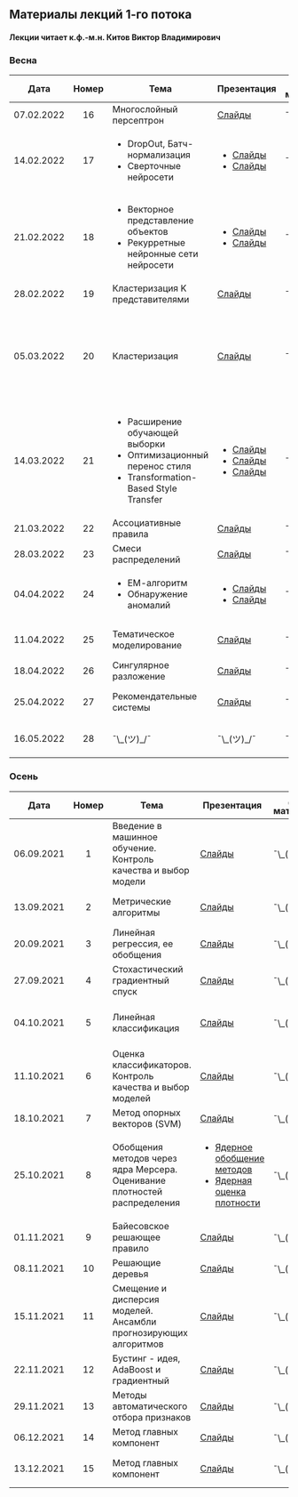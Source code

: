 ## Материалы лекций 1-го потока 
#### Лекции читает  к.ф.-м.н. Китов Виктор Владимирович

### Весна

| Дата | Номер | Тема | Презентация | Доп. материалы | Практическое задание |
| :---: | :---: | --- | --- | --- | --- |
| 07.02.2022 | 16 | Многослойный персептрон  | [Слайды](https://github.com/MSU-ML-COURSE/ML-COURSE-21-22/blob/main/slides/1_stream/160-Multilayer%20perceptron.pdf) | ¯\\\_(ツ)\_/¯ | ¯\\\_(ツ)\_/¯ |
| 14.02.2022 | 17 | <ul><li>DropOut, Батч-нормализация</li><li>Сверточные нейросети</li></ul>  | <ul><li>[Слайды](https://github.com/MSU-ML-COURSE/ML-COURSE-21-22/blob/main/slides/1_stream/170-DropOut%2C%20BatchNorm.pdf)</li><li>[Слайды](https://github.com/MSU-ML-COURSE/ML-COURSE-21-22/blob/main/slides/1_stream/180-Convolutional%20neural%20networks.pdf)</li></ul> | ¯\\\_(ツ)\_/¯ | Деревья решений (17.02.2022) |
| 21.02.2022 | 18 | <ul><li>Векторное представление объектов</li><li>Рекурретные нейронные сети нейросети</li></ul>  | <ul><li>[Слайды](https://github.com/MSU-ML-COURSE/ML-COURSE-21-22/blob/main/slides/1_stream/190-Embeddings.pdf)</li><li>[Слайды](https://github.com/MSU-ML-COURSE/ML-COURSE-21-22/blob/main/slides/1_stream/200-Recurrent%20neural%20nets.pdf)</li></ul> | ¯\\\_(ツ)\_/¯ | ¯\\\_(ツ)\_/¯ |
| 28.02.2022 | 19 | Кластеризация K представителями  | [Слайды](https://github.com/MSU-ML-COURSE/ML-COURSE-21-22/blob/main/slides/1_stream/210-Clustering%20K%20representatives.pdf) | ¯\\\_(ツ)\_/¯ | ¯\\\_(ツ)\_/¯ |
| 05.03.2022 | 20 | Кластеризация | [Слайды](https://github.com/MSU-ML-COURSE/ML-COURSE-21-22/blob/main/slides/1_stream/220-Clustering.pdf) | ¯\\\_(ツ)\_/¯ | <ul><li>Градиентный бустинг (10.03.2022)</li><li>Тест по лекциям 16-18 (11.03.2022)</li></ul>  |
| 14.03.2022 | 21 | <ul><li>Расширение обучающей выборки</li><li>Оптимизационный перенос стиля</li><li>Transformation-Based Style Transfer</li></ul> | <ul><li>[Слайды](https://github.com/MSU-ML-COURSE/ML-COURSE-21-22/blob/main/slides/1_stream/230-Augmentation%20of%20image%20datasets.pdf)</li><li>[Слайды](https://github.com/MSU-ML-COURSE/ML-COURSE-21-22/blob/main/slides/1_stream/230-Augmentation%20of%20image%20datasets.pdf)</li><li>[Слайды](https://github.com/MSU-ML-COURSE/ML-COURSE-21-22/blob/main/slides/1_stream/232-Transformation-based%20ST.pdf)</li></ul> | ¯\\\_(ツ)\_/¯ | ¯\\\_(ツ)\_/¯ |
| 21.03.2022 | 22 | Ассоциативные правила | [Слайды](https://github.com/MSU-ML-COURSE/ML-COURSE-21-22/blob/main/slides/1_stream/240-Association%20rules.pdf) | ¯\\\_(ツ)\_/¯ | Кластеризация (24.03.2022) |
| 28.03.2022 | 23 | Смеси распределений | [Слайды](https://github.com/MSU-ML-COURSE/ML-COURSE-21-22/blob/main/slides/1_stream/250-Mixture%20density%20models.pdf) | ¯\\\_(ツ)\_/¯ | ¯\\\_(ツ)\_/¯ |
| 04.04.2022 | 24 | <ul><li>ЕМ-алгоритм</li><li>Обнаружение аномалий</li></ul> | <ul><li>[Слайды](https://github.com/MSU-ML-COURSE/ML-COURSE-21-22/blob/main/slides/1_stream/260-EM%20algorithm.pdf)</li><li>[Слайды](https://github.com/MSU-ML-COURSE/ML-COURSE-21-22/blob/main/slides/1_stream/250-Outlier%20detection.pdf)</li></ul> | ¯\\\_(ツ)\_/¯ | Контест (06.04.2022) |
| 11.04.2022 | 25 | Тематическое моделирование | [Слайды](https://github.com/MSU-ML-COURSE/ML-COURSE-21-22/blob/main/slides/1_stream/260-Topic%20modelling.pdf) | ¯\\\_(ツ)\_/¯ | Тест по лекциям 19-22 (15.04.2022) |
| 18.04.2022 | 26 | Сингулярное разложение | [Слайды](https://github.com/MSU-ML-COURSE/ML-COURSE-21-22/blob/main/slides/1_stream/270-Singular%20value%20decomposition.pdf) | ¯\\\_(ツ)\_/¯ | ¯\\\_(ツ)\_/¯ |
| 25.04.2022 | 27 | Рекомендательные системы | [Слайды](https://github.com/MSU-ML-COURSE/ML-COURSE-21-22/blob/main/slides/1_stream/280-Recommender%20systems.pdf) | ¯\\\_(ツ)\_/¯ | Тест по лекциям 21-24 (29.04.2022)|
| 16.05.2022 | 28 |  ¯\\\_(ツ)\_/¯ |  ¯\\\_(ツ)\_/¯ | ¯\\\_(ツ)\_/¯ | Тест по лекциям 25-28 (24.05.2022) |


### Осень

| Дата | Номер | Тема | Презентация | Доп. материалы | Практическое задание |
| :---: | :---: | --- | --- | --- | --- |
| 06.09.2021 | 1 | Введение в машинное обучение. Контроль качества и выбор модели  | [Слайды](https://github.com/MSU-ML-COURSE/ML-COURSE-21-22/blob/main/slides/1_stream/010-%D0%9E%D1%81%D0%BD%D0%BE%D0%B2%D0%BD%D1%8B%D0%B5%20%D0%BF%D0%BE%D0%BD%D1%8F%D1%82%D0%B8%D1%8F%20%D0%B8%20%D0%B7%D0%B0%D0%B4%D0%B0%D1%87%D0%B8%20%D0%BC%D0%B0%D1%88%D0%B8%D0%BD%D0%BD%D0%BE%D0%B3%D0%BE%20%D0%BE%D0%B1%D1%83%D1%87%D0%B5%D0%BD%D0%B8%D1%8F.pdf) | ¯\\\_(ツ)\_/¯ | ¯\\\_(ツ)\_/¯ |
| 13.09.2021 | 2 | Метрические алгоритмы  | [Слайды](https://github.com/MSU-ML-COURSE/ML-COURSE-21-22/blob/main/slides/1_stream/020-Nearest%20centroids%2C%20K-NN.pdf) | ¯\\\_(ツ)\_/¯ | Основы Python (16.09.2021) |
| 20.09.2021 | 3 | Линейная регрессия, ее обобщения  | [Слайды](https://github.com/MSU-ML-COURSE/ML-COURSE-21-22/blob/main/slides/1_stream/030-Linear%20regression%20and%20extensions.pdf) | ¯\\\_(ツ)\_/¯ | ¯\\\_(ツ)\_/¯ |
| 27.09.2021 | 4 | Стохастический градиентный спуск  | [Слайды](https://github.com/MSU-ML-COURSE/ML-COURSE-21-22/blob/main/slides/1_stream/035-Stochastic%20gradient%20descent.pdf) | ¯\\\_(ツ)\_/¯ | Тест по лекциям 1-3 |
| 04.10.2021 | 5 | Линейная классификация | [Слайды](https://github.com/MSU-ML-COURSE/ML-COURSE-21-22/blob/main/slides/1_stream/040-Linear%20classification.pdf) | ¯\\\_(ツ)\_/¯ | Numpy, pandas, matplotlib (07.10.2021) |
| 11.10.2021 | 6 | Оценка классификаторов. Контроль качества и выбор моделей | [Слайды](https://github.com/MSU-ML-COURSE/ML-COURSE-21-22/blob/main/slides/1_stream/050-Classifier%20evaluation.pdf) | ¯\\\_(ツ)\_/¯ | ¯\\\_(ツ)\_/¯ |
| 18.10.2021 | 7 | Метод опорных векторов (SVM)| [Слайды](https://github.com/MSU-ML-COURSE/ML-COURSE-21-22/blob/main/slides/1_stream/060-Support%20vector%20machines.pdf) | ¯\\\_(ツ)\_/¯ | kNN (21.10.2021) |
| 25.10.2021 | 8 | Обобщения методов через ядра Мерсера. Оценивание плотностей распределения | <ul><li>[Ядерное обобщение методов](https://github.com/MSU-ML-COURSE/ML-COURSE-21-22/blob/main/slides/1_stream/070-Kernel%20trick.pdf)</li><li>[Ядерная оценка плотности](https://github.com/MSU-ML-COURSE/ML-COURSE-21-22/blob/main/slides/1_stream/080-Kernel%20density%20estimation.pdf)</li></ul> | ¯\\\_(ツ)\_/¯  | Тест по лекциям 3-7 |
| 01.11.2021 | 9 | Байесовское решающее правило | [Слайды](https://github.com/MSU-ML-COURSE/ML-COURSE-21-22/blob/main/slides/1_stream/90-Bayes%20decision%20rule.pdf)| ¯\\\_(ツ)\_/¯  | Linear Models (04.11.2021) |
| 08.11.2021 | 10 | Решающие деревья | [Слайды](https://github.com/MSU-ML-COURSE/ML-COURSE-21-22/blob/main/slides/1_stream/100-Decision%20trees.pdf)  | ¯\\\_(ツ)\_/¯  | Тест по лекциям 7-9 |
| 15.11.2021 | 11 | Смещение и дисперсия моделей. Ансамбли прогнозирующих алгоритмов | [Слайды](https://github.com/MSU-ML-COURSE/ML-COURSE-21-22/blob/main/slides/1_stream/110-Ensemble%20methods%2C%20bias-variance.pdf)  | ¯\\\_(ツ)\_/¯  | SVM (18.11.2021) |
| 22.11.2021 | 12 | Бустинг - идея, AdaBoost и градиентный | [Слайды](https://github.com/MSU-ML-COURSE/ML-COURSE-21-22/blob/main/slides/1_stream/120-Boosting.pdf)  | ¯\\\_(ツ)\_/¯  | ¯\\\_(ツ)\_/¯ |
| 29.11.2021 | 13 | Методы автоматического отбора признаков | [Слайды](https://github.com/MSU-ML-COURSE/ML-COURSE-21-22/blob/main/slides/1_stream/130-Feature%20selection.pdf)  | ¯\\\_(ツ)\_/¯  | ¯\\\_(ツ)\_/¯ |
| 06.12.2021 | 14 | Метод главных компонент | [Слайды](https://github.com/MSU-ML-COURSE/ML-COURSE-21-22/blob/main/slides/1_stream/140%2C%20150-PCA.pdf)  | ¯\\\_(ツ)\_/¯  | ¯\\\_(ツ)\_/¯ |
| 13.12.2021 | 15 | Метод главных компонент | [Слайды](https://github.com/MSU-ML-COURSE/ML-COURSE-21-22/blob/main/slides/1_stream/140%2C%20150-PCA.pdf)  | ¯\\\_(ツ)\_/¯  | Тесты по лекциям 9 - 14 |




